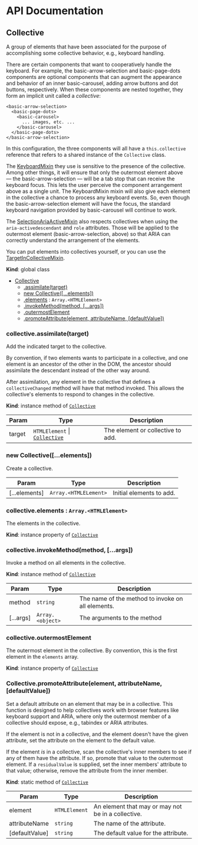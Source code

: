 # API Documentation
<a name="Collective"></a>

## Collective
A group of elements that have been associated for the purpose of
accomplishing some collective behavior, e.g., keyboard handling.

There are certain components that want to cooperatively handle the keyboard.
For example, the basic-arrow-selection and basic-page-dots components are
optional components that can augment the appearance and behavior of an inner
basic-carousel, adding arrow buttons and dot buttons, respectively. When
these components are nested together, they form an implicit unit called a
*collective*:

    <basic-arrow-selection>
      <basic-page-dots>
        <basic-carousel>
          ... images, etc. ...
        </basic-carousel>
      </basic-page-dots>
    </basic-arrow-selection>

In this configuration, the three components will all have a `this.collective`
reference that refers to a shared instance of the `Collective` class.

The [KeyboardMixin](KeyboardMixin.md) they use is sensitive to the presence of
the collective. Among other things, it will ensure that only the outermost
element above — the basic-arrow-selection — will be a tab stop that can
receive the keyboard focus. This lets the user perceive the component
arrangement above as a single unit. The KeyboardMixin mixin will also give each
element in the collective a chance to process any keyboard events. So, even
though the basic-arrow-selection element will have the focus, the standard
keyboard navigation provided by basic-carousel will continue to work.

The [SelectionAriaActiveMixin](SelectionAriaActiveMixin.md) also respects
collectives when using the `aria-activedescendant` and `role` attributes.
Those will be applied to the outermost element (basic-arrow-selection, above)
so that ARIA can correctly understand the arrangement of the elements.

You can put elements into collectives yourself, or you can use the
[TargetInCollectiveMixin](TargetInCollectiveMixin.md).

  **Kind**: global class

* [Collective](#Collective)
    * [.assimilate(target)](#Collective+assimilate)
    * [new Collective([...elements])](#new_Collective_new)
    * [.elements](#Collective+elements) : <code>Array.&lt;HTMLElement&gt;</code>
    * [.invokeMethod(method, [...args])](#Collective+invokeMethod)
    * [.outermostElement](#Collective+outermostElement)
    * [.promoteAttribute(element, attributeName, [defaultValue])](#Collective.promoteAttribute)

<a name="Collective+assimilate"></a>

### collective.assimilate(target)
Add the indicated target to the collective.

By convention, if two elements wants to participate in a collective, and
one element is an ancestor of the other in the DOM, the ancestor should
assimilate the descendant instead of the other way around.

After assimilation, any element in the collective that defines a
`collectiveChanged` method will have that method invoked. This allows
the collective's elements to respond to changes in the collective.

  **Kind**: instance method of <code>[Collective](#Collective)</code>

| Param | Type | Description |
| --- | --- | --- |
| target | <code>HTMLElement</code> &#124; <code>[Collective](#Collective)</code> | The element or collective to add. |

<a name="new_Collective_new"></a>

### new Collective([...elements])
Create a collective.


| Param | Type | Description |
| --- | --- | --- |
| [...elements] | <code>Array.&lt;HTMLELement&gt;</code> | Initial elements to add. |

<a name="Collective+elements"></a>

### collective.elements : <code>Array.&lt;HTMLElement&gt;</code>
The elements in the collective.

  **Kind**: instance property of <code>[Collective](#Collective)</code>
<a name="Collective+invokeMethod"></a>

### collective.invokeMethod(method, [...args])
Invoke a method on all elements in the collective.

  **Kind**: instance method of <code>[Collective](#Collective)</code>

| Param | Type | Description |
| --- | --- | --- |
| method | <code>string</code> | The name of the method to invoke on all elements. |
| [...args] | <code>Array.&lt;object&gt;</code> | The arguments to the method |

<a name="Collective+outermostElement"></a>

### collective.outermostElement
The outermost element in the collective.
By convention, this is the first element in the `elements` array.

  **Kind**: instance property of <code>[Collective](#Collective)</code>
<a name="Collective.promoteAttribute"></a>

### Collective.promoteAttribute(element, attributeName, [defaultValue])
Set a default attribute on an element that may be in a collective. This
function is designed to help collectives work with browser features like
keyboard support and ARIA, where only the outermost member of a collective
should expose, e.g., tabindex or ARIA attributes.

If the element is not in a collective, and the element doesn't have the
given attribute, set the attribute on the element to the default value.

If the element *is* in a collective, scan the collective's inner members
to see if any of them have the attribute. If so, promote that value to the
outermost element. If a `residualValue` is supplied, set the inner members'
attribute to that value; otherwise, remove the attribute from the inner
member.

  **Kind**: static method of <code>[Collective](#Collective)</code>

| Param | Type | Description |
| --- | --- | --- |
| element | <code>HTMLElement</code> | An element that may or may not be in a collective. |
| attributeName | <code>string</code> | The name of the attribute. |
| [defaultValue] | <code>string</code> | The default value for the attribute. |

